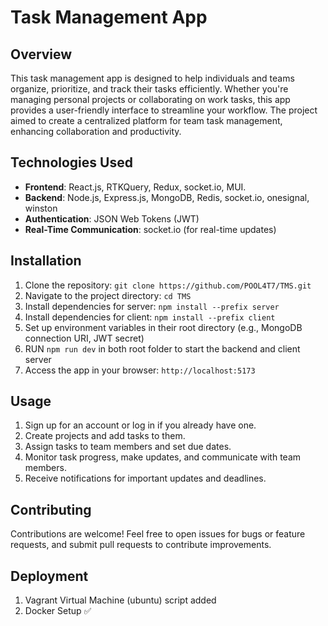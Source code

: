 # Task Management App

## Overview

This task management app is designed to help individuals and teams organize, prioritize, and track their tasks efficiently. Whether you're managing personal projects or collaborating on work tasks, this app provides a user-friendly interface to streamline your workflow. The project aimed to create a centralized platform for team task management, enhancing collaboration and productivity.

## Technologies Used

- **Frontend**: React.js, RTKQuery, Redux, socket.io, MUI.
- **Backend**: Node.js, Express.js, MongoDB, Redis, socket.io, onesignal, winston
- **Authentication**: JSON Web Tokens (JWT)
- **Real-Time Communication**: socket.io (for real-time updates)

## Installation

1. Clone the repository: `git clone https://github.com/POOL4T7/TMS.git`
2. Navigate to the project directory: `cd TMS`
3. Install dependencies for server: `npm install --prefix server`
4. Install dependencies for client: `npm install --prefix client`
5. Set up environment variables in their root directory (e.g., MongoDB connection URI, JWT secret)
6. RUN `npm run dev` in both root folder to start the backend and client server
7. Access the app in your browser: `http://localhost:5173`

## Usage

1. Sign up for an account or log in if you already have one.
2. Create projects and add tasks to them.
3. Assign tasks to team members and set due dates.
4. Monitor task progress, make updates, and communicate with team members.
5. Receive notifications for important updates and deadlines.

## Contributing

Contributions are welcome! Feel free to open issues for bugs or feature requests, and submit pull requests to contribute improvements.

## Deployment

1. Vagrant Virtual Machine (ubuntu) script added
2. Docker Setup ✅
